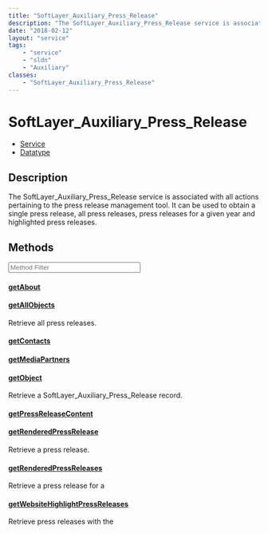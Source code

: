 ```yaml
---
title: "SoftLayer_Auxiliary_Press_Release"
description: "The SoftLayer_Auxiliary_Press_Release service is associated with all actions pertaining to the press release management... "
date: "2018-02-12"
layout: "service"
tags:
    - "service"
    - "sldn"
    - "Auxiliary"
classes:
    - "SoftLayer_Auxiliary_Press_Release"
---
```

# SoftLayer_Auxiliary_Press_Release
<div id='service-datatype'>
    <ul id='sldn-reference-tabs'>
    <li id='service'> <a href='/reference/services/SoftLayer_Auxiliary_Press_Release' >Service</a></li>    <li id='datatype'> <a href='/reference/datatypes/SoftLayer_Auxiliary_Press_Release' >Datatype</a></li>
    </ul>
</div>

## Description


The SoftLayer_Auxiliary_Press_Release service is associated with all actions pertaining to the press release management tool.  It can be used to obtain a single press release, all press releases, press releases for a given year and highlighted press releases. 



        
<div id="properties" class="content service-content">

## Methods

<div class="view-filters">
    <div class="clearfix">
        <div class="search-input-box">
            <input placeholder="Method Filter" onkeyup="titleSearch(inputId='edit-combine', divId='method-div', elementClass='method-row')" 
                type="text" id="edit-combine" value="" size="30" maxlength="128" class="form-text">
        </div>
    </div>
</div>

<div id="method-div">

<div class="method-row">

#### [getAbout](/reference/services/SoftLayer_Auxiliary_Press_Release/getAbout)


</div>

<div class="method-row">

#### [getAllObjects](/reference/services/SoftLayer_Auxiliary_Press_Release/getAllObjects)
Retrieve all press releases.

</div>

<div class="method-row">

#### [getContacts](/reference/services/SoftLayer_Auxiliary_Press_Release/getContacts)


</div>

<div class="method-row">

#### [getMediaPartners](/reference/services/SoftLayer_Auxiliary_Press_Release/getMediaPartners)


</div>

<div class="method-row">

#### [getObject](/reference/services/SoftLayer_Auxiliary_Press_Release/getObject)
Retrieve a SoftLayer_Auxiliary_Press_Release record.

</div>

<div class="method-row">

#### [getPressReleaseContent](/reference/services/SoftLayer_Auxiliary_Press_Release/getPressReleaseContent)


</div>

<div class="method-row">

#### [getRenderedPressRelease](/reference/services/SoftLayer_Auxiliary_Press_Release/getRenderedPressRelease)
Retrieve a press release.

</div>

<div class="method-row">

#### [getRenderedPressReleases](/reference/services/SoftLayer_Auxiliary_Press_Release/getRenderedPressReleases)
Retrieve a press release for a

</div>

<div class="method-row">

#### [getWebsiteHighlightPressReleases](/reference/services/SoftLayer_Auxiliary_Press_Release/getWebsiteHighlightPressReleases)
Retrieve press releases with the

</div>
</div>

</div>

